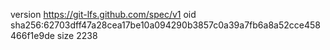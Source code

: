 version https://git-lfs.github.com/spec/v1
oid sha256:62703dff47a28cea17be10a094290b3857c0a39a7fb6a8a52cce458466f1e9de
size 2238
